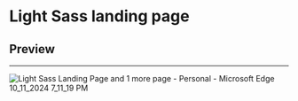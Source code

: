 # Light Sass landing page

## Preview

<hr/>

![Light Sass Landing Page and 1 more page - Personal - Microsoft​ Edge 10_11_2024 7_11_19 PM](https://github.com/user-attachments/assets/67869d10-0651-4006-a2a6-0f90d9c72627)
